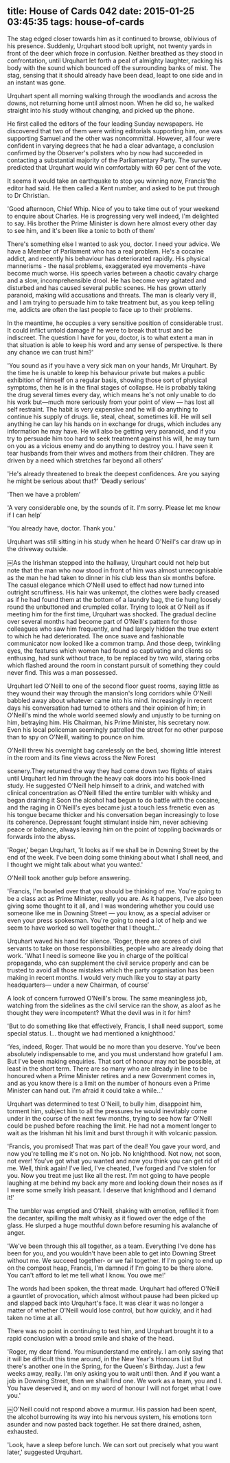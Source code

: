 title: House of Cards 042
date: 2015-01-25 03:45:35
tags: house-of-cards
---

The stag edged closer towards him as it continued to browse, oblivious of his presence. Suddenly, Urquhart stood bolt upright, not twenty yards in front of the deer which froze in confusion. Neither breathed as they stood in confrontation, until Urquhart let forth a peal of almighty laughter, racking his body with the sound which bounced off the surrounding banks of mist. The stag, sensing that it should already have been dead, leapt to one side and in an instant was gone.

Urquhart spent all morning walking through the woodlands and across the downs, not returning home until almost noon. When he did so, he walked straight into his study without changing, and picked up the phone.

He first called the editors of the four leading Sunday newspapers. He discovered that two of them were writing editorials supporting him, one was supporting Samuel and the other was noncommittal. However, all four were confident in varying degrees that he had a clear advantage, a conclusion confirmed by the Observer's pollsters who by now had succeeded in contacting a substantial majority of the Parliamentary Party. The survey predicted that Urquhart would win comfortably with 60 per cent of the vote.

It seems it would take an earthquake to stop you winning now, Francis’the editor had said. He then called a Kent number, and asked to be put through to Dr Christian.

'Good afternoon, Chief Whip. Nice of you to take time out of your weekend to enquire about Charles. He is progressing very well indeed, I'm delighted to say. His brother the Prime Minister is down here almost every other day to see him, and it's been like a tonic to both of them’

There's something else I wanted to ask you, doctor. I need your advice. We have a Member of Parliament who has a real problem. He's a cocaine addict, and recently his behaviour has deteriorated rapidly. His physical mannerisms - the nasal problems, exaggerated eye movements -have become much worse. His speech varies between a chaotic cavalry charge and a slow, incomprehensible drool. He has become very agitated and disturbed and has caused several public scenes. He has grown utterly paranoid, making wild accusations and threats. The man is clearly very ill, and I am trying to persuade him to take treatment but, as you keep telling me, addicts are often the last people to face up to their problems.

In the meantime, he occupies a very sensitive position of considerable trust. It could inflict untold damage if he were to break that trust and be indiscreet. The question I have for you, doctor, is to what extent a man in that situation is able to keep his word and any sense of perspective. Is there any chance we can trust him?'

'You sound as if you have a very sick man on your hands, Mr Urquhart. By the time he is unable to keep his behaviour private but makes a public exhibition of himself on a regular basis, showing those sort of physical symptoms, then he is in the final stages of collapse. He is probably taking the drug several times every day, which means he's not only unable to do his work but—much more seriously from your point of view — has lost all self restraint. The habit is very expensive and he will do anything to continue his supply of drugs. lie, steal, cheat, sometimes kill. He will sell anything he can lay his hands on in exchange for drugs, which includes any information he may have. He will also be getting very paranoid, and if you try to persuade him too hard to seek treatment against his will, he may turn on you as a vicious enemy and do anything to destroy you. I have seen it tear husbands from their wives and mothers from their children. They are driven by a need which stretches far beyond all others’

'He's already threatened to break the deepest confidences. Are you saying he might be serious about that?' 'Deadly serious’

'Then we have a problem’

'A very considerable one, by the sounds of it. I'm sorry. Please let me know if I can help’

'You already have, doctor. Thank you.'

Urquhart was still sitting in his study when he heard O'Neill's car draw up in the driveway outside.

￼As the Irishman stepped into the hallway, Urquhart could not help but note that the man who now stood in front of him was almost unrecognisable as the man he had taken to dinner in his club less than six months before. The casual elegance which O'Neill used to effect had now turned into outright scruffiness. His hair was unkempt, the clothes were badly creased as if he had found them at the bottom of a laundry bag, the tie hung loosely round the unbuttoned and crumpled collar. Trying to look at O'Neill as if meeting him for the first time, Urquhart was shocked. The gradual decline over several months had become part of O'Neill's pattern for those colleagues who saw him frequently, and had largely hidden the true extent to which he had deteriorated. The once suave and fashionable communicator now looked like a common tramp. And those deep, twinkling eyes, the features which women had found so captivating and clients so enthusing, had sunk without trace, to be replaced by two wild, staring orbs which flashed around the room in constant pursuit of something they could never find. This was a man possessed.

Urquhart led O'Neill to one of the second floor guest rooms, saying little as they wound their way through the mansion's long corridors while O'Neill babbled away about whatever came into his mind. Increasingly in recent days his conversation had turned to others and their opinion of him; in O'Neill's mind the whole world seemed slowly and unjustly to be turning on him, betraying him. His Chairman, his Prime Minister, his secretary now. Even his local policeman seemingly patrolled the street for no other purpose than to spy on O'Neill, waiting to pounce on him.

O'Neill threw his overnight bag carelessly on the bed, showing little interest in the room and its fine views across the New Forest

scenery.They returned the way they had come down two flights of stairs until Urquhart led him through the heavy oak doors into his book-lined study. He suggested O'Neill help himself to a drink, and watched with clinical concentration as O'Neill filled the entire tumbler with whisky and began draining it Soon the alcohol had begun to do battle with the cocaine, and the raging in O'Neill's eyes became just a touch less frenetic even as his tongue became thicker and his conversation began increasingly to lose its coherence. Depressant fought stimulant inside him, never achieving peace or balance, always leaving him on the point of toppling backwards or forwards into the abyss.

'Roger,' began Urquhart, 'it looks as if we shall be in Downing Street by the end of the week. I've been doing some thinking about what I shall need, and I thought we might talk about what you wanted.'

O'Neill took another gulp before answering.

'Francis, I'm bowled over that you should be thinking of me. You're going to be a class act as Prime Minister, really you are. As it happens, I've also been giving some thought to it all, and I was wondering whether you could use someone like me in Downing Street — you know, as a special adviser or even your press spokesman. You're going to need a lot of help and we seem to have worked so well together that I thought...'

Urquhart waved his hand for silence. 'Roger, there are scores of civil servants to take on those responsibilities, people who are already doing that work. 'What I need is someone like you in charge of the political propaganda, who can supplement the civil service properly and can be trusted to avoid all those mistakes which the party organisation has been making in recent months. I would very much like you to stay at party headquarters— under a new Chairman, of course’

A look of concern furrowed O'Neill's brow. The same meaningless job, watching from the sidelines as the civil service ran the show, as aloof as he thought they were incompetent? What the devil was in it for him?

'But to do something like that effectively, Francis, I shall need support, some special status. I... thought we had mentioned a knighthood.'

‘Yes, indeed, Roger. That would be no more than you deserve. You've been absolutely indispensable to me, and you must understand how grateful I am. But I've been making enquiries. That sort of honour may not be possible, at least in the short term. There are so many who are already in line to be honoured when a Prime Minister retires and a new Government comes in, and as you know there is a limit on the number of honours even a Prime Minister can hand out. I'm afraid it could take a while...'

Urquhart was determined to test O'Neill, to bully him, disappoint him, torment him, subject him to all the pressures he would inevitably come under in the course of the next few months, trying to see how far O'Neill could be pushed before reaching the limit. He had not a moment longer to wait as the Irishman hit his limit and burst through it with volcanic passion.

'Francis, you promised! That was part of the deal! You gave your word, and now you're telling me it's not on. No job. No knighthood. Not now, not soon, not ever! You've got what you wanted and now you think you can get rid of me. Well, think again! I've lied, I've cheated, I've forged and I've stolen for you. Now you treat me just like all the rest. I'm not going to have people laughing at me behind my back any more and looking down their noses as if I were some smelly Irish peasant. I deserve that knighthood and I demand it!'

The tumbler was emptied and O'Neill, shaking with emotion, refilled it from the decanter, spilling the malt whisky as it flowed over the edge of the glass. He slurped a huge mouthful down before resuming his avalanche of anger.

'We've been through this all together, as a team. Everything I've done has been for you, and you wouldn't have been able to get into Downing Street without me. We succeed together- or we fail together. If I'm going to end up on the compost heap, Francis, I'm damned if I'm going to be there alone. You can't afford to let me tell what I know. You owe me!'

The words had been spoken, the threat made. Urquhart had offered O'Neill a gauntlet of provocation, which almost without pause had been picked up and slapped back into Urquhart's face. It was clear it was no longer a matter of whether O'Neill would lose control, but how quickly, and it had taken no time at all.

There was no point in continuing to test him, and Urquhart brought it to a rapid conclusion with a broad smile and shake of the head.

'Roger, my dear friend. You misunderstand me entirely. I am only saying that it will be difficult this time around, in the New Year's Honours List But there's another one in the Spring, for the Queen's Birthday. Just a few weeks away, really. I'm only asking you to wait until then. And if you want a job in Downing Street, then we shall find one. We work as a team, you and I. You have deserved it, and on my word of honour I will not forget what I owe you.'

￼O'Neill could not respond above a murmur. His passion had been spent, the alcohol burrowing its way into his nervous system, his emotions torn asunder and now pasted back together. He sat there drained, ashen, exhausted.

'Look, have a sleep before lunch. We can sort out precisely what you want later,' suggested Urquhart.

